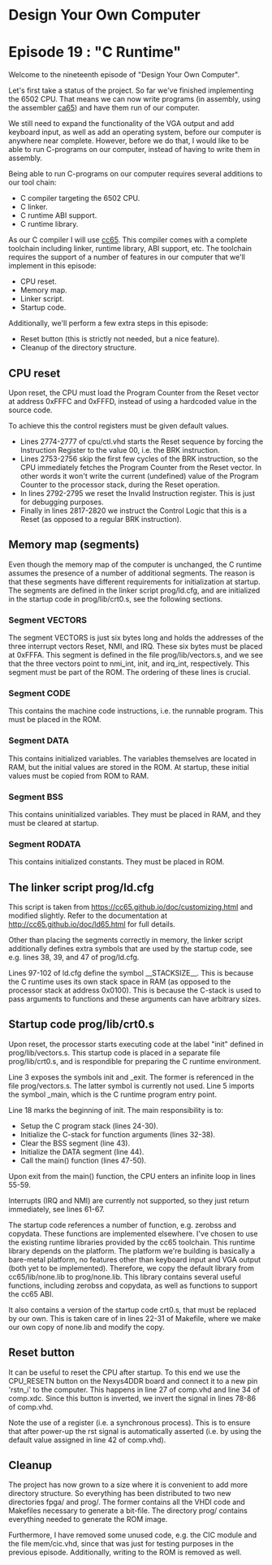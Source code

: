 # Design Your Own Computer
# Episode 19 : "C Runtime"

Welcome to the nineteenth episode of "Design Your Own Computer".

Let's first take a status of the project. So far we've finished implementing
the 6502 CPU. That means we can now write programs (in assembly, using the
assembler [ca65](http://cc65.github.io/doc/ca65.html)) and have them run of our
computer.

We still need to expand the functionality of the VGA output and add keyboard
input, as well as add an operating system, before our computer is anywhere
near complete.  However, before we do that, I would like to be able to run
C-programs on our computer, instead of having to write them in assembly.

Being able to run C-programs on our computer requires several additions to
our tool chain:
* C compiler targeting the 6502 CPU.
* C linker.
* C runtime ABI support.
* C runtime library.

As our C compiler I will use [cc65](http://cc65.github.io/doc/cc65.html).  This
compiler comes with a complete toolchain including linker, runtime library, ABI
support, etc.  The toolchain requires the support of a number of features in
our computer that we'll implement in this episode:
* CPU reset.
* Memory map.
* Linker script.
* Startup code.

Additionally, we'll perform a few extra steps in this episode:
* Reset button (this is strictly not needed, but a nice feature).
* Cleanup of the directory structure.

## CPU reset
Upon reset, the CPU must load the Program Counter from the Reset vector at
address 0xFFFC and 0xFFFD, instead of using a hardcoded value in the
source code.

To achieve this the control registers must be given default values.
* Lines 2774-2777 of cpu/ctl.vhd starts the Reset sequence by forcing the
Instruction Register to the value 00, i.e. the BRK instruction.
* Lines 2753-2756 skip the first few cycles of the BRK
instruction, so the CPU immediately fetches the Program Counter from the Reset
vector. In other words it won't write the current (undefined) value of the 
Program Counter to the processor stack, during the Reset operation.
* In lines 2792-2795 we reset the Invalid Instruction register. This
is just for debugging purposes.
* Finally in lines 2817-2820 we instruct the
Control Logic that this is a Reset (as opposed to a regular BRK instruction).

## Memory map (segments)
Even though the memory map of the computer is unchanged, the C runtime assumes
the presence of a number of additional segments. The reason is that these
segments have different requirements for initialization at startup.
The segments are defined in the linker script prog/ld.cfg, and are initialized
in the startup code in prog/lib/crt0.s, see the following sections.

### Segment VECTORS
The segment VECTORS is just six bytes long and holds the addresses of the three
interrupt vectors Reset, NMI, and IRQ. These six bytes must be placed at
0xFFFA.  This segment is defined in the file prog/lib/vectors.s, and we see
that the three vectors point to nmi\_int, init, and irq\_int, respectively.
This segment must be part of the ROM.  The ordering of these lines is crucial.

### Segment CODE
This contains the machine code instructions, i.e. the runnable program. This
must be placed in the ROM.

### Segment DATA
This contains initialized variables. The variables themselves are located in
RAM, but the initial values are stored in the ROM. At startup, these initial
values must be copied from ROM to RAM.

### Segment BSS
This contains uninitialized variables. They must be placed in RAM, and they must
be cleared at startup.

### Segment RODATA
This contains initialized constants. They must be placed in ROM.


## The linker script prog/ld.cfg
This script is taken from <https://cc65.github.io/doc/customizing.html> and
modified slightly.  Refer to the documentation at
<http://cc65.github.io/doc/ld65.html> for full details.

Other than placing the segments correctly in memory, the linker script
additionally defines extra symbols that are used by the startup code, see
e.g.  lines 38, 39, and 47 of prog/ld.cfg.

Lines 97-102 of ld.cfg define the symbol \_\_STACKSIZE\_\_. This is because the
C runtime uses its own stack space in RAM (as opposed to the processor stack at
address 0x0100). This is because the C-stack is used to pass arguments to
functions and these arguments can have arbitrary sizes.


## Startup code prog/lib/crt0.s
Upon reset, the processor starts executing code at the label "init" defined in
prog/lib/vectors.s. This startup code is placed in a separate file
prog/lib/crt0.s, and is respondible for preparing the C runtime environment.

Line 3 exposes the symbols init and \_exit. The former is referenced in the
file prog/vectors.s. The latter symbol is currently not used.
Line 5 imports the symbol \_main, which is the C runtime program entry point.

Line 18 marks the beginning of init.  The main responsibility is to:
* Setup the C program stack (lines 24-30).
* Initialize the C-stack for function arguments (lines 32-38).
* Clear the BSS segment (line 43).
* Initialize the DATA segment (line 44).
* Call the main() function (lines 47-50).

Upon exit from the main() function, the CPU enters an infinite loop in lines 55-59.

Interrupts (IRQ and NMI) are currently not supported, so they just return immediately,
see lines 61-67.

The startup code references a number of function, e.g. zerobss and copydata.
These functions are implemented elsewhere. I've chosen to use the existing
runtime libraries provided by the cc65 toolchain. This runtime library
depends on the platform. The platform we're building is basically a bare-metal
platform, no features other than keyboard input and VGA output (both yet to be
implemented). Therefore, we copy the default library from cc65/lib/none.lib to
prog/none.lib. This library contains several useful functions, including zerobss and
copydata, as well as functions to support the cc65 ABI.

It also contains a version of the startup code crt0.s, that must be replaced by
our own. This is taken care of in lines 22-31 of Makefile, where we make our
own copy of none.lib and modify the copy.


## Reset button
It can be useful to reset the CPU after startup.  To this end we use the
CPU\_RESETN button on the Nexys4DDR board and connect it to a new pin 'rstn\_i'
to the computer.  This happens in line 27 of comp.vhd and line 34 of comp.xdc.
Since this button is inverted, we invert the signal in lines 78-86 of comp.vhd.

Note the use of a register (i.e. a synchronous process). This is to ensure
that after power-up the rst signal is automatically asserted (i.e. by using
the default value assigned in line 42 of comp.vhd).

## Cleanup
The project has now grown to a size where it is convenient to add more
directory structure.  So everything has been distributed to two new directories
fpga/ and prog/. The former contains all the VHDl code and Makefiles necessary
to generate a bit-file. The directory prog/ contains everything needed to
generate the ROM image.

Furthermore, I have removed some unused code, e.g.  the CIC module and the file
mem/cic.vhd, since that was just for testing purposes in the previous episode.
Additionally, writing to the ROM is removed as well.

